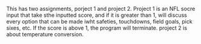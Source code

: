 This has two assignments, porject 1 and project 2. 
Project 1 is an NFL socre input that take sthe inputted score, and if it is greater than 1, will discuss every option that can be made iwht safeties, touchdowns, field goals, pick sixes, etc.
If the score is above 1, the program will terminate.
project 2 is about temperature conversion.
